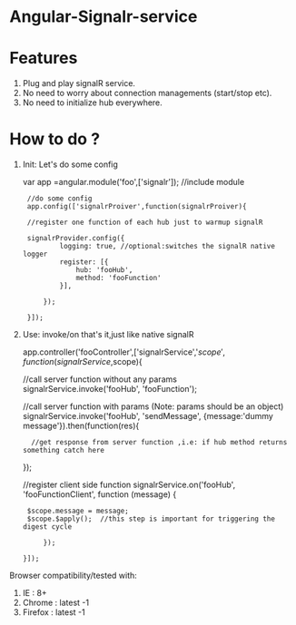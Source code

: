 # Angular-Signalr-service


# Features

1) Plug and play signalR service. <br/>
2) No need to worry about connection managements (start/stop etc). <br/>
3) No need to initialize hub everywhere. <br/>



# How to do ?

1) Init: Let's do some config

    var app =angular.module('foo',['signalr']); //include module

        //do some config
        app.config(['signalrProiver',function(signalrProiver){

        //register one function of each hub just to warmup signalR

        signalrProvider.config({
                logging: true, //optional:switches the signalR native logger
                register: [{
                    hub: 'fooHub',
                    method: 'fooFunction'
                }],

            });

        }]);

2) Use: invoke/on that's it,just like native signalR


    app.controller('fooController',['signalrService','$scope',function(signalrService,$scope){

    //call server function without any params
    signalrService.invoke('fooHub', 'fooFunction');

    //call server function with params (Note: params should be an object)
    signalrService.invoke('fooHub', 'sendMessage', {message:'dummy message'}).then(function(res){

         //get response from server function ,i.e: if hub method returns something catch here

    });


    //register client side function
    signalrService.on('fooHub', 'fooFunctionClient', function (message) {

        $scope.message = message;
        $scope.$apply();  //this step is important for triggering the digest cycle

            });

       }]);




 Browser compatibility/tested with:

 1) IE : 8+ <br/>
 2) Chrome : latest -1 <br/>
 3) Firefox : latest -1 <br/>

